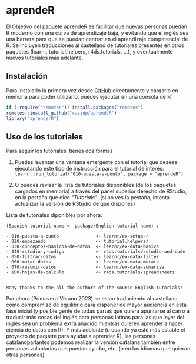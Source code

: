 
# aprendeR

<!-- badges: start -->
<!-- badges: end -->

El Objetivo del paquete aprendeR es facilitar que nuevas personas puedan 
    R moderno con una curva de aprendizaje baja, y evitando que el inglés sea
    una barrera para que se puedan centrar en el aprendizaje competencial de R.
    Se incluyen traducciones al castellano de tutoriales presentes 
    en otros paquetes (learnr, tutorial.helpers, r4ds.tutorials, ...),
    y eventualmente nuevos tutoriales más adelante.

## Instalación

Para instalarlo la primera vez desde [GitHub](https://github.com/) directamente y cargarlo en memoria para poder utilizarlo, puedes ejecutar en una consola de R:

``` r
if (!require("remotes")) install.packages("remotes")
remotes::install_github("xavidp/aprendeR")
library("aprenderR")
```

## Uso de los tutoriales

Para seguir los tutoriales, tienes dos formas

  1. Puedes levantar una ventana emergente con el tutorial que desees ejecutando este tipo de instrucción para el tutorial de interés:
    ```
    learnr::run_tutorial("010-puesta-a-punto", package = "aprendeR")
    ```
    
  1. O puedes revisar la lista de tutoriales disponibles (de los paquetes cargados en memoria) a través del panel superior derecho de RStudio, en la pestaña que dice *"Tutorials"*.
  (si no ves la pestaña, intenta actualizar la versión de RStudio de que dispones)


Lista de tutoriales diponibles por ahora:

    (Spanish-tutorial-name <- package/English-tutorial-name) :

    - 010-puesta-a-punto              <- learnr/ex-setup-r 
    - 020-empezando                   <- tutorial.helpers/
    - 030-conceptos-basicos-de-datos  <- learnr/ex-data-basics
    - 040-rstudio-y-codigo            <- r4ds.tutorials/rstudio-and-code
    - 050-filtrar-datos               <- learnr/ex-data-filter
    - 060-mutar-datos                 <- learnr/ex-data-mutate
    - 070-resumir-datos               <- learnr/ex-data-sumarise
    - 100-hojas-de-calculo            <- r4ds.tutorials/spreadsheets
    
    
    Many thanks to the all the authors of the source English tutorials!


Por ahora (Primavera-Verano 2023) se estan traduciendo al castellano, como compromiso de equilibrio para disponer de mayor audiencia en esta fase inicial (y posible gente de todas partes que quiera apuntarse al carro a traducir más cosas del inglés para personas latinas para las que leyer del inglés sea un problema extra añadido mientras quieren aprender a hacer ciencia de datos con R). Y más adelante (o cuando ya esté más estable el proyecto de paquete para ayudar a aprender R), las personas catalanoparlantes podemos realizar la versión catalana también entre personas voluntarias que puedan ayudar, etc. (o en los idiomas que quieran otras personas)
